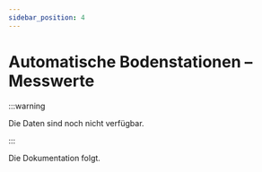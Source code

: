 ```yaml
---
sidebar_position: 4
---
```


# Automatische Bodenstationen – Messwerte

:::warning 

Die Daten sind noch nicht verfügbar.

:::

Die Dokumentation folgt.
